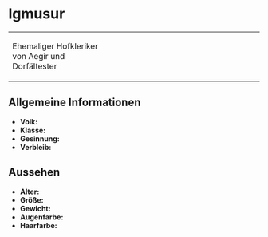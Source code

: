 # Igmusur

<table>
<tr><td>
<p>
Ehemaliger Hofkleriker von Aegir und Dorfältester
</p>

</td><td width="300">
<!-- Edit here -->
<img src="igmusur.png" alt="" />
</td></tr>
</table>

## Allgemeine Informationen

- **Volk:**
- **Klasse:**
- **Gesinnung:**
- **Verbleib:**

## Aussehen

- **Alter:**
- **Größe:**
- **Gewicht:**
- **Augenfarbe:**
- **Haarfarbe:**

<!--
## Beziehungen

<list columns="3">
<li>
</li>
</list>

## Notizen

- **Ziele:** 
- **Geheimnisse:** 
-->